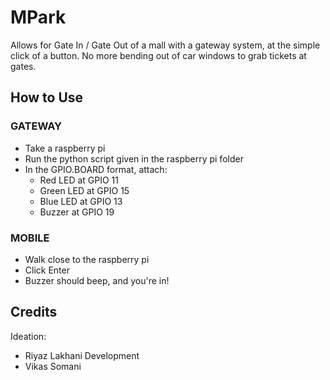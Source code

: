 # MPark
Allows for Gate In / Gate Out of a mall with a gateway system, at the simple click of a button. No more bending out of car windows to grab tickets at gates.

## How to Use

### GATEWAY
- Take a raspberry pi
- Run the python script given in the raspberry pi folder
- In the GPIO.BOARD format, attach:
  - Red LED at GPIO 11
  - Green LED at GPIO 15
  - Blue LED at GPIO 13
  - Buzzer at GPIO 19
  
 ### MOBILE
 - Walk close to the raspberry pi
 - Click Enter
 - Buzzer should beep, and you're in!
 
## Credits
Ideation:
- Riyaz Lakhani
Development
- Vikas Somani
  
  
